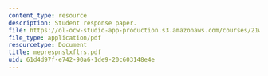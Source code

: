 ```yaml
---
content_type: resource
description: Student response paper.
file: https://ol-ocw-studio-app-production.s3.amazonaws.com/courses/21w-765j-interactive-and-non-linear-narrative-theory-and-practice-spring-2004/61d4d97fe74290a61de920c603148e4e_meprespnslxflrs.pdf
file_type: application/pdf
resourcetype: Document
title: meprespnslxflrs.pdf
uid: 61d4d97f-e742-90a6-1de9-20c603148e4e
---
```

